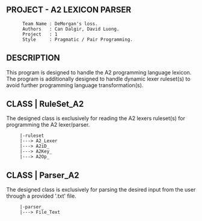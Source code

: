 PROJECT - A2 LEXICON PARSER
----------------------------------------------------------------
          Team Name : DeMorgan's loss.
          Authors   : Can Dalgir, David Luong.
          Project   : 1
          Style     : Pragmatic / Pair Programming.
DESCRIPTION
----------------------------------------------------------------
  This program is designed to handle the A2 programming language
  lexicon. The program is additionally designed to handle dynamic
  lexer ruleset(s) to avoid further programming language 
  transformation(s).

CLASS | RuleSet_A2
----------------------------------------------------------------
  The designed class is exclusively for reading the A2 lexers
  ruleset(s) for programming the A2 lexer/parser.
  
         |-ruleset        
         |---> A2_Lexer
         |---> A2iD_
         |---> A2Key_
         |---> A2Op_

CLASS | Parser_A2
----------------------------------------------------------------
  The designed class is exclusively for parsing the desired
  input from the user through a provided '.txt' file.
  
         |-parser_
         |---> File_Text
